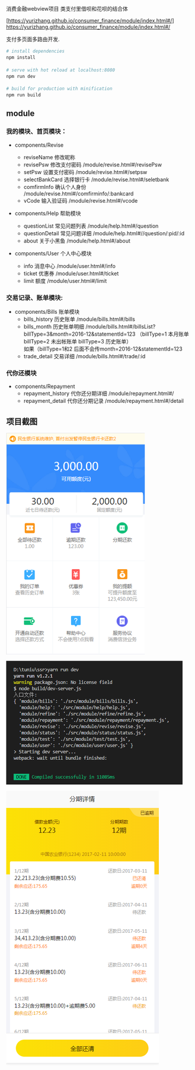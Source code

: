 消费金融webview项目 类支付里借呗和花呗的结合体

[https://yurizhang.github.io/consumer_finance/module/index.html#/] https://yurizhang.github.io/consumer_finance/module/index.html#/

支付多页面多路由开发.

``` bash
# install dependencies
npm install

# serve with hot reload at localhost:8080
npm run dev

# build for production with minification
npm run build
```

## module

### 我的模块、首页模块：
- components/Revise
  - reviseName      修改昵称
  - revisePsw       修改支付密码   /module/revise.html#/revisePsw
  - setPsw          设置支付密码   /module/revise.html#/setpsw
  - selectBankCard  选择银行卡     /module/revise.html#/seletbank
  - comfirmInfo     确认个人身份   /module/revise.html#/comfirminfo/:bankcard
  - vCode           输入验证码     /module/revise.html#/vcode

- components/Help 帮助模块
  - questionList   常见问题列表   /module/help.html#/question
  - questionDetail 常见问题详细   /module/help.html#//question/:pid/:id
  - about          关于小黑鱼     /module/help.html#/about

- components/User 个人中心模块
  - info           消息中心  /module/user.html#/info
  - ticket         优惠券    /module/user.html#/ticket
  - limit          额度      /module/user.html#/limit

### 交易记录、账单模块:
- components/Bills 账单模块
  - bills_history 历史账单     /module/bills.html#/bills   
  - bills_month   历史账单明细  /module/bills.html#/billsList?billType=3&month=2016-12&statementId=123  （billType=1 本月账单 billType=2 未出帐账单   billType=3 历史账单）  
    如果（billType=1和2 后面不会传month=2016-12&statementId=123
  - trade_detail  交易详细   /module/bills.html#/trade/:id
  

### 代你还模块
  - components/Repayment
    - repayment_history 代你还分期详细  /module/repayment.html#/
    - repayment_detail  代你还分期记录  /module/repayment.html#/detail

## 项目截图 ##


![Image text](https://raw.githubusercontent.com/yurizhang/consumer_finance/master/docs/screeshots/1.png)

![Image text](https://raw.githubusercontent.com/yurizhang/consumer_finance/master/docs/screeshots/2.png)

![Image text](https://raw.githubusercontent.com/yurizhang/consumer_finance/master/docs/screeshots/3.png)